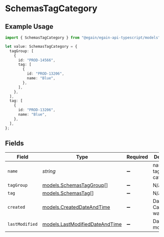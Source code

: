 # SchemasTagCategory

## Example Usage

```typescript
import { SchemasTagCategory } from "@egain/egain-api-typescript/models";

let value: SchemasTagCategory = {
  tagGroup: [
    {
      id: "PROD-14566",
      tag: [
        {
          id: "PROD-13206",
          name: "Blue",
        },
      ],
    },
  ],
  tag: [
    {
      id: "PROD-13206",
      name: "Blue",
    },
  ],
};
```

## Fields

| Field                                                                  | Type                                                                   | Required                                                               | Description                                                            |
| ---------------------------------------------------------------------- | ---------------------------------------------------------------------- | ---------------------------------------------------------------------- | ---------------------------------------------------------------------- |
| `name`                                                                 | *string*                                                               | :heavy_minus_sign:                                                     | name of the tag category.                                              |
| `tagGroup`                                                             | [models.SchemasTagGroup](../models/schemastaggroup.md)[]               | :heavy_minus_sign:                                                     | N/A                                                                    |
| `tag`                                                                  | [models.SchemasTag](../models/schemastag.md)[]                         | :heavy_minus_sign:                                                     | N/A                                                                    |
| `created`                                                              | [models.CreatedDateAndTime](../models/createddateandtime.md)           | :heavy_minus_sign:                                                     | Date the Tag Category was created.                                     |
| `lastModified`                                                         | [models.LastModifiedDateAndTime](../models/lastmodifieddateandtime.md) | :heavy_minus_sign:                                                     | Date of last modification.                                             |
